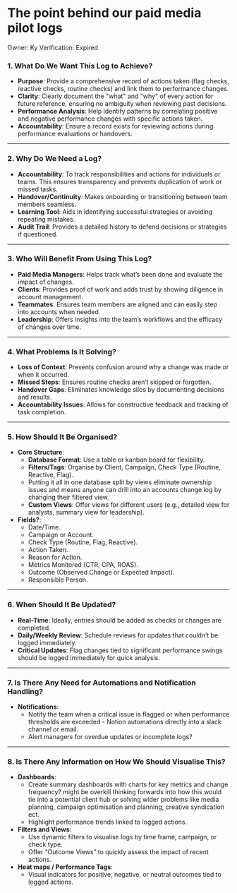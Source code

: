 # The point behind our paid media pilot logs

Owner: Ky 
Verification: Expired

### **1. What Do We Want This Log to Achieve?**

- **Purpose**: Provide a comprehensive record of actions taken (flag checks, reactive checks, routine checks) and link them to performance changes.
- **Clarity**: Clearly document the "what" and "why" of every action for future reference, ensuring no ambiguity when reviewing past decisions.
- **Performance Analysis**: Help identify patterns by correlating positive and negative performance changes with specific actions taken.
- **Accountability**: Ensure a record exists for reviewing actions during performance evaluations or handovers.

---

### **2. Why Do We Need a Log?**

- **Accountability**: To track responsibilities and actions for individuals or teams. This ensures transparency and prevents duplication of work or missed tasks.
- **Handover/Continuity**: Makes onboarding or transitioning between team members seamless.
- **Learning Tool**: Aids in identifying successful strategies or avoiding repeating mistakes.
- **Audit Trail**: Provides a detailed history to defend decisions or strategies if questioned.

---

### **3. Who Will Benefit From Using This Log?**

- **Paid Media Managers**: Helps track what’s been done and evaluate the impact of changes.
- **Clients**: Provides proof of work and adds trust by showing diligence in account management.
- **Teammates**: Ensures team members are aligned and can easily step into accounts when needed.
- **Leadership**: Offers insights into the team’s workflows and the efficacy of changes over time.

---

### **4. What Problems Is It Solving?**

- **Loss of Context**: Prevents confusion around why a change was made or when it occurred.
- **Missed Steps**: Ensures routine checks aren’t skipped or forgotten.
- **Handover Gaps**: Eliminates knowledge silos by documenting decisions and results.
- **Accountability Issues**: Allows for constructive feedback and tracking of task completion.

---

### **5. How Should It Be Organised?**

- **Core Structure**:
    - **Database Format**: Use a table or kanban board for flexibility.
    - **Filters/Tags**: Organise by Client, Campaign, Check Type (Routine, Reactive, Flag).
    - Putting it all in one database split by views eliminate ownership issues and means anyone can drill into an accounts change log by changing their filtered view.
    - **Custom Views**: Offer views for different users (e.g., detailed view for analysts, summary view for leadership).
- **Fields?**:
    - Date/Time.
    - Campaign or Account.
    - Check Type (Routine, Flag, Reactive).
    - Action Taken.
    - Reason for Action.
    - Metrics Monitored (CTR, CPA, ROAS).
    - Outcome (Observed Change or Expected Impact).
    - Responsible Person.

---

### **6. When Should It Be Updated?**

- **Real-Time**: Ideally, entries should be added as checks or changes are completed.
- **Daily/Weekly Review**: Schedule reviews for updates that couldn’t be logged immediately.
- **Critical Updates**: Flag changes tied to significant performance swings should be logged immediately for quick analysis.

---

### **7. Is There Any Need for Automations and Notification Handling?**

- **Notifications**:
    - Notify the team when a critical issue is flagged or when performance thresholds are exceeded - Notion automations directly into a slack channel or email.
    - Alert managers for overdue updates or incomplete logs?

---

### **8. Is There Any Information on How We Should Visualise This?**

- **Dashboards**:
    - Create summary dashboards with charts for key metrics and change frequency? might be overkill thinking forwards into how this would tie into a potential client hub or solving wider problems like media planning, campaign optimisation and planning, creative syndication ect.
    - Highlight performance trends linked to logged actions.
- **Filters and Views**:
    - Use dynamic filters to visualise logs by time frame, campaign, or check type.
    - Offer “Outcome Views” to quickly assess the impact of recent actions.
- **Heat maps / Performance Tags**:
    - Visual indicators for positive, negative, or neutral outcomes tied to logged actions.